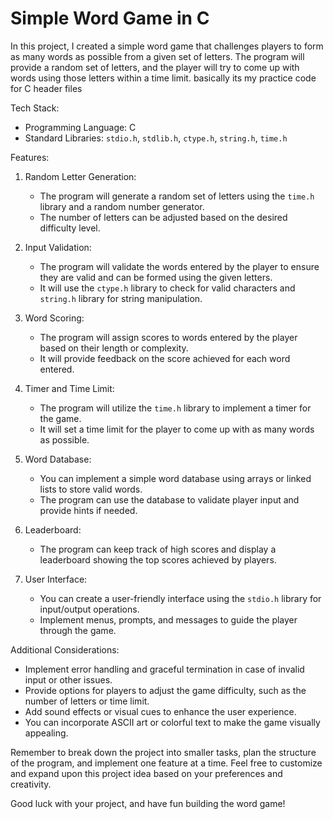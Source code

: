 # Simple Word Game in C

In this project, I created a simple word game that challenges players to form as many words as possible from a given set of letters. The program will provide a random set of letters, and the player will try to come up with words using those letters within a time limit. basically its my practice code for C header files

Tech Stack:
- Programming Language: C
- Standard Libraries: `stdio.h`, `stdlib.h`, `ctype.h`, `string.h`, `time.h`

Features:
1. Random Letter Generation:
   - The program will generate a random set of letters using the `time.h` library and a random number generator.
   - The number of letters can be adjusted based on the desired difficulty level.

2. Input Validation:
   - The program will validate the words entered by the player to ensure they are valid and can be formed using the given letters.
   - It will use the `ctype.h` library to check for valid characters and `string.h` library for string manipulation.

3. Word Scoring:
   - The program will assign scores to words entered by the player based on their length or complexity.
   - It will provide feedback on the score achieved for each word entered.

4. Timer and Time Limit:
   - The program will utilize the `time.h` library to implement a timer for the game.
   - It will set a time limit for the player to come up with as many words as possible.

5. Word Database:
   - You can implement a simple word database using arrays or linked lists to store valid words.
   - The program can use the database to validate player input and provide hints if needed.

6. Leaderboard:
   - The program can keep track of high scores and display a leaderboard showing the top scores achieved by players.

7. User Interface:
   - You can create a user-friendly interface using the `stdio.h` library for input/output operations.
   - Implement menus, prompts, and messages to guide the player through the game.

Additional Considerations:
- Implement error handling and graceful termination in case of invalid input or other issues.
- Provide options for players to adjust the game difficulty, such as the number of letters or time limit.
- Add sound effects or visual cues to enhance the user experience.
- You can incorporate ASCII art or colorful text to make the game visually appealing.

Remember to break down the project into smaller tasks, plan the structure of the program, and implement one feature at a time. Feel free to customize and expand upon this project idea based on your preferences and creativity.

Good luck with your project, and have fun building the word game!